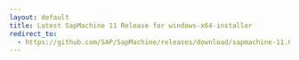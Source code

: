 ```yaml
---
layout: default
title: Latest SapMachine 11 Release for windows-x64-installer
redirect_to:
  - https://github.com/SAP/SapMachine/releases/download/sapmachine-11.0.18/sapmachine-jdk-11.0.18_windows-x64_bin.msi
---
```

